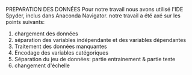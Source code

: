 PREPARATION DES DONNÉES
Pour notre travail nous avons utilisé l'IDE Spyder, inclus dans Anaconda Navigator. notre travail a été axé sur les points suivants:
1) chargement des données
2) séparation des variables indépendante et des variables dépendantes
3) Traitement des données manquantes
4) Encodage des variables catégoriques
5) Séparation du jeu de données: partie entrainement & partie teste
6) changement d'échelle

